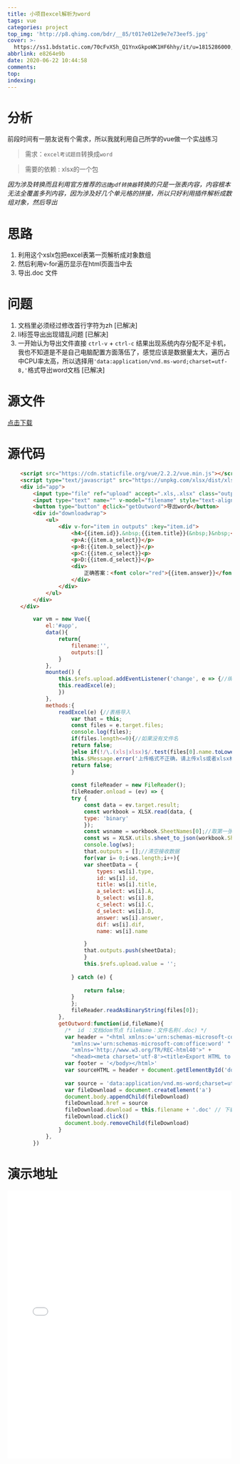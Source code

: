 ```yaml
---
title: 小项目excel解析为word
tags: vue
categories: project
top_img: 'http://p8.qhimg.com/bdr/__85/t017e012e9e7e73eef5.jpg'
cover: >-
  https://ss1.bdstatic.com/70cFvXSh_Q1YnxGkpoWK1HF6hhy/it/u=1815286000,558090573&fm=26&gp=0.jpg
abbrlink: e8264e9b
date: 2020-06-22 10:44:58
comments:
top:
indexing:
---
```

# 分析

前段时间有一朋友说有个需求，所以我就利用自己所学的vue做一个实战练习

> 需求：`excel考试题目`转换成`word`

> 需要的依赖 : xlsx的一个包

*因为涉及转换而且利用官方推荐的`迅捷pdf转换器`转换的只是一张表内容，内容根本无法全覆盖多列内容，因为涉及好几个单元格的拼接，所以只好利用插件解析成数组对象，然后导出*

# 思路

1. 利用这个xslx包把excel表第一页解析成对象数组
2. 然后利用v-for遍历显示在html页面当中去
3. 导出.doc 文件

# 问题

1. 文档里必须经过修改首行字符为zh [已解决]
2. li标签导出出现错乱问题 [已解决]
3. 一开始认为导出文件直接 `ctrl-v` + `ctrl-c` 结果出现系统内存分配不足卡机，我也不知道是不是自己电脑配置方面落伍了，感觉应该是数据量太大，遍历占中CPU率太高，所以选择用`'data:application/vnd.ms-word;charset=utf-8,'`格式导出word文档  [已解决]

# 源文件

[点击下载](/file/《国际私法学》机考试题.xls)

# 源代码
```html
	<script src="https://cdn.staticfile.org/vue/2.2.2/vue.min.js"></script>
	<script type="text/javascript" src="https://unpkg.com/xlsx/dist/xlsx.full.min.js"></script>
	<div id="app">
		<input type="file" ref="upload" accept=".xls,.xlsx" class="outputlist_upload">
		<input type="text" name="" v-model="filename" style="text-align: center;"><span>.doc</span>
		<button type="button" @click="getOutword">导出word</button>
		<div id="downloadwrap">
			<ul>
				<div v-for="item in outputs" :key="item.id">
					<h4>{{item.id}}.&nbsp;{{item.title}}(&nbsp;)&nbsp;<small style="color: #999">[{{item.types}}]</small></h4>
					<p>A:{{item.a_select}}</p>
					<p>B:{{item.b_select}}</p>
					<p>C:{{item.c_select}}<p>
					<p>D:{{item.d_select}}</p>
					<div>
						正确答案：<font color="red">{{item.answer}}</font>
					</div>
				</div>
			</ul>
		</div>
	</div>
```
```javascript
		var vm = new Vue({
			el:'#app',
			data(){
				return{
					filename:'',
					outputs:[]
				}
			},
			mounted() {
			    this.$refs.upload.addEventListener('change', e => {//绑定监听表格导入事件
			    this.readExcel(e);
			    })
			},
			methods:{
				readExcel(e) {//表格导入
			        var that = this;
			        const files = e.target.files;
			        console.log(files);
			        if(files.length<=0){//如果没有文件名
			        return false;
			        }else if(!/\.(xls|xlsx)$/.test(files[0].name.toLowerCase())){
			        this.$Message.error('上传格式不正确，请上传xls或者xlsx格式');
			        return false;
			        }
			 
			        const fileReader = new FileReader();
			        fileReader.onload = (ev) => {
			        try {
			            const data = ev.target.result;
			            const workbook = XLSX.read(data, {
			            type: 'binary'
			            });
			            const wsname = workbook.SheetNames[0];//取第一张表
			            const ws = XLSX.utils.sheet_to_json(workbook.Sheets[wsname]);//生成json表格内容
			            console.log(ws);
			            that.outputs = [];//清空接收数据
			            for(var i= 0;i<ws.length;i++){
			            var sheetData = {
			            	types: ws[i].type,
			                id: ws[i].id,
			                title: ws[i].title,
			                a_select: ws[i].A,
			                b_select: ws[i].B,
			                c_select: ws[i].C,
			                d_select: ws[i].D,
			                answer: ws[i].answer,
			                dif: ws[i].dif,
			                name: ws[i].name

			            }
			            that.outputs.push(sheetData);
			            }
			            this.$refs.upload.value = '';
			 
			        } catch (e) {
			 
			            return false;
			        }
			        };
			        fileReader.readAsBinaryString(files[0]);
			    },
			    getOutword:function(id,fileName){
				  /*  id ：文档dom节点 fileName：文件名称(.doc) */
				  var header = "<html xmlns:o='urn:schemas-microsoft-com:office:office' " +
				    "xmlns:w='urn:schemas-microsoft-com:office:word' " +
				    "xmlns='http://www.w3.org/TR/REC-html40'>" +
				    "<head><meta charset='utf-8'><title>Export HTML to Word Document with JavaScript</title></head><body>"
				  var footer = '</body></html>'
				  var sourceHTML = header + document.getElementById('downloadwrap').innerHTML + footer
				 
				  var source = 'data:application/vnd.ms-word;charset=utf-8,' + encodeURIComponent(sourceHTML)
				  var fileDownload = document.createElement('a')
				  document.body.appendChild(fileDownload)
				  fileDownload.href = source
				  fileDownload.download = this.filename + '.doc' // 下载名称
				  fileDownload.click()
				  document.body.removeChild(fileDownload)
			    }
			},
		})
```
# 演示地址

<iframe src="/file/vue_excel.html" frameborder="0" width="100%" height="600px"></iframe>